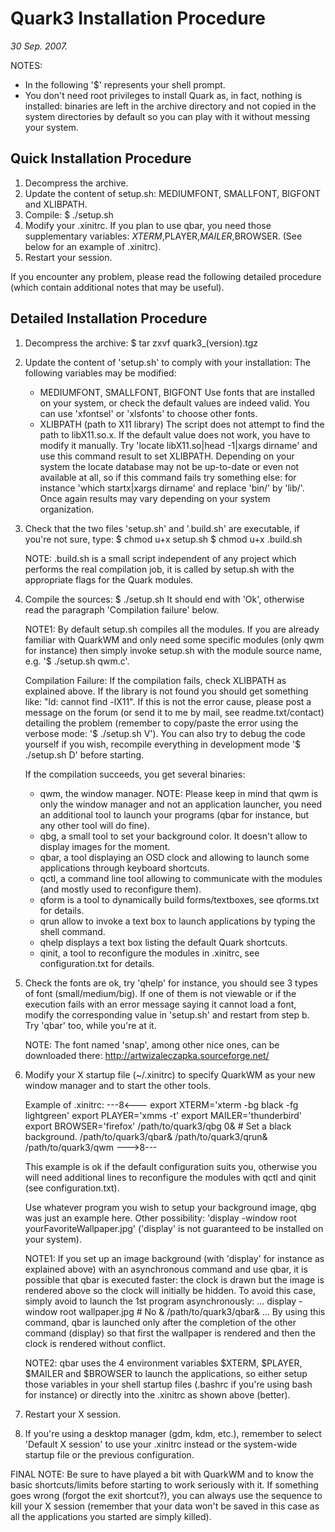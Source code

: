 Quark3 Installation Procedure
=============================

_30 Sep. 2007._

NOTES:
 - In the following '$' represents your shell prompt.
 - You don't need root privileges to install Quark as, in fact,
   nothing is installed: binaries are left in the archive directory
   and not copied in the system directories by default so you can
   play with it without messing your system.


Quick Installation Procedure
----------------------------

 1. Decompress the archive.
 2. Update the content of setup.sh:
    MEDIUMFONT, SMALLFONT, BIGFONT and XLIBPATH.
 3. Compile: $ ./setup.sh
 4. Modify your .xinitrc. If you plan to use qbar, you need those
    supplementary variables: $XTERM,$PLAYER,$MAILER,$BROWSER.
    (See below for an example of .xinitrc).
 5. Restart your session.

 If you encounter any problem, please read the following detailed
 procedure (which contain additional notes that may be useful).


Detailed Installation Procedure
-------------------------------

 1. Decompress the archive:
    $ tar zxvf quark3_(version).tgz

 2. Update the content of 'setup.sh' to comply with your installation:
    The following variables may be modified:
    - MEDIUMFONT, SMALLFONT, BIGFONT
      Use fonts that are installed on your system, or check the
      default values are indeed valid. You can use 'xfontsel' or
      'xlsfonts' to choose other fonts.
    - XLIBPATH (path to X11 library)
      The script does not attempt to find the path to libX11.so.x.
      If the default value does not work, you have to modify it
      manually. Try 'locate libX11.so|head -1|xargs dirname' and
      use this command result to set XLIBPATH. Depending on your
      system the locate database may not be up-to-date or even
      not available at all, so if this command fails try something
      else: for instance 'which startx|xargs dirname' and replace
      'bin/' by 'lib/'. Once again results may vary depending on
      your system organization.

 3. Check that the two files 'setup.sh' and '.build.sh'
    are executable, if you're not sure, type:
    $ chmod u+x setup.sh
    $ chmod u+x .build.sh

    NOTE: .build.sh is a small script independent of any project which
          performs the real compilation job, it is called by setup.sh
          with the appropriate flags for the Quark modules.

 4. Compile the sources:
     $ ./setup.sh
    It should end with 'Ok', otherwise read the paragraph 'Compilation
    failure' below.

    NOTE1: By default setup.sh compiles all the modules. If you are
           already familiar with QuarkWM and only need some specific
           modules (only qwm for instance) then simply invoke setup.sh
           with the module source name, e.g. '$ ./setup.sh qwm.c'.

    Compilation Failure:
     If the compilation fails, check XLIBPATH as explained above.
     If the library is not found you should get something like:
     "ld: cannot find -lX11".
     If this is not the error cause, please post a message on
     the forum (or send it to me by mail, see readme.txt/contact)
     detailing the problem (remember to copy/paste the error
     using the verbose mode: '$ ./setup.sh V'). You can also try
     to debug the code yourself if you wish, recompile everything
     in development mode '$ ./setup.sh D' before starting.

    If the compilation succeeds, you get several binaries:
      - qwm, the window manager.
        NOTE: Please keep in mind that qwm is only the window manager
              and not an application launcher, you need an additional
              tool to launch your programs (qbar for instance, but
              any other tool will do fine).
      - qbg, a small tool to set your background color.
        It doesn't allow to display images for the moment.
      - qbar, a tool displaying an OSD clock and allowing to
        launch some applications through keyboard shortcuts.
      - qctl, a command line tool allowing to communicate with
        the modules (and mostly used to reconfigure them).
      - qform is a tool to dynamically build forms/textboxes,
        see qforms.txt for details.
      - qrun allow to invoke a text box to launch applications
        by typing the shell command.
      - qhelp displays a text box listing the default Quark
        shortcuts.
      - qinit, a tool to reconfigure the modules in .xinitrc,
        see configuration.txt for details.

 5. Check the fonts are ok, try 'qhelp' for instance, you should
    see 3 types of font (small/medium/big). If one of them is
    not viewable or if the execution fails with an error message
    saying it cannot load a font, modify the corresponding value
    in 'setup.sh' and restart from step b. Try 'qbar' too, while
    you're at it.

    NOTE: The font named 'snap', among other nice ones, can be
          downloaded there: http://artwizaleczapka.sourceforge.net/

 6. Modify your X startup file (~/.xinitrc) to specify QuarkWM as
    your new window manager and to start the other tools.

    Example of .xinitrc:
    ---8<---
    export XTERM='xterm -bg black -fg lightgreen'
    export PLAYER='xmms -t'
    export MAILER='thunderbird'
    export BROWSER='firefox'
    /path/to/quark3/qbg 0& # Set a black background.
    /path/to/quark3/qbar&
    /path/to/quark3/qrun&
    /path/to/quark3/qwm
    --->8---

    This example is ok if the default configuration suits you,
    otherwise you will need additional lines to reconfigure the
    modules with qctl and qinit (see configuration.txt).

    Use whatever program you wish to setup your background image, qbg
    was just an example here. Other possibility:
    'display -window root yourFavoriteWallpaper.jpg' ('display' is not
    guaranteed to be installed on your system).

    NOTE1: If you set up an image background (with 'display' for 
           instance as explained above) with an asynchronous command
           and use qbar, it is possible that qbar is executed faster:
           the clock is drawn but the image is rendered above so the
           clock will initially be hidden. To avoid this case, simply
           avoid to launch the 1st program asynchronously:
           ...
           display -window root wallpaper.jpg # No &
           /path/to/quark3/qbar&
           ...
           By using this command, qbar is launched only after the
           completion of the other command (display) so that first
           the wallpaper is rendered and then the clock is rendered
           without conflict.

    NOTE2: qbar uses the 4 environment variables $XTERM, $PLAYER,
           $MAILER and $BROWSER to launch the applications, so
           either setup those variables in your shell startup
           files (.bashrc if you're using bash for instance) or
           directly into the .xinitrc as shown above (better).

 7. Restart your X session.

 8. If you're using a desktop manager (gdm, kdm, etc.), remember
    to select 'Default X session' to use your .xinitrc instead
    or the system-wide startup file or the previous configuration.

FINAL NOTE: Be sure to have played a bit with QuarkWM and to know
            the basic shortcuts/limits before starting to work
            seriously with it.
            If something goes wrong (forgot the exit shortcut?),
            you can always use the sequence <ctrl><alt><backspace>
            to kill your X session (remember that your data won't
            be saved in this case as all the applications you
            started are simply killed).

